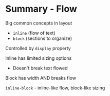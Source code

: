 # Summary - Flow

Big common concepts in layout
- `inline` (flow of text)
- `block` (sections to organize)

Controlled by `display` property

Inline has limited sizing options
- Doesn't break text flowed

Block has width AND breaks flow

`inline-block` - inline-like flow, block-like sizing
